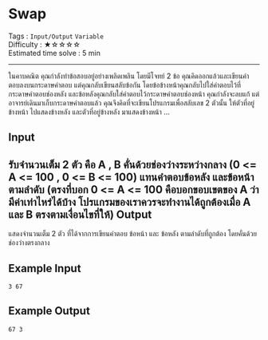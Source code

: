 Swap
====================
Tags : `Input/Output` `Variable`<br>
Difficulty : &#9733;&#9734;&#9734;&#9734;&#9734;<br>
Estimated time solve : 5 min<br>

- - -

ในคาบคณิต คุณกำลังทำข้อสอบอยู่อย่างเพลิดเพลิน โดยมีโจทย์ 2 ข้อ คุณคิดออกแล้วและเขียนคำตอบลงบนกระดาษคำตอบ แต่คุณกลับเขียนสลับข้อกัน โดยข้อข้างหน้าคุณกลับไปใส่คำตอบไว้ที่กระดาษคำตอบช่องหลัง และข้อหลังคุณกลับใส่คำตอบไว้กระดาษคำตอบช่องหน้า คุณกำลังจะลบแก้ แต่อาจารย์เดินมาเก็บกระดาษคำตอบแล้ว คุณจึงคิดที่จะเขียนโปรแกรมเพื่อสลับเลข 2 ตัวนั้น ให้ตัวที่อยู่ข้างหน้า ไปแสดงข้างหลัง และตัวที่อยู่ข้างหลัง มาแสดงข้างหน้า ...

Input
-----
รับจำนวนเต็ม 2 ตัว คือ A , B คั่นด้วยช่องว่างระหว่างกลาง (0 <= A <= 100 , 0 <= B <= 100) แทนคำตอบข้อหลัง และข้อหน้าตามลำดับ
(ตรงที่บอก 0 <= A <= 100 คือบอกขอบเขตของ A ว่ามีค่าเท่าไหร่ได้บ้าง โปรแกรมของเราควรจะทำงานได้ถูกต้องเมื่อ A และ B ตรงตามเงื่อนไขที่ให้)
Output
------
แสดงจำนวนเต็ม 2 ตัว ที่ได้จากการเขียนคำตอบ ข้อหน้า และ ข้อหลัง ตามลำดับที่ถูกต้อง โดยคั่นด้วยช่องว่างตรงกลาง

Example Input
-------
```
3 67
```

Example Output
-------------
```
67 3
```